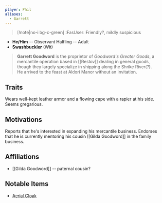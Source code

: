 ```yaml
---
player: Phil
aliases:
  - Garrett
---
```

>[!note|no-i bg-c-green] :FasUser: Friendly?, mildly suspicious

- **He/Him** -- Observant Halfling -- Adult
- **Swashbuckler** (Wit)

>**Garrett Goodword** is the proprietor of *Goodword's Greater Goods*, a mercantile operation based in [[Restov]] dealing in general goods, though they largely specialize in shipping along the Shrike River(?). He arrived to the feast at Aldori Manor without an invitation.

## Traits
Wears well-kept leather armor and a flowing cape with a rapier at his side. Seems gregarious.

## Motivations
Reports that he's interested in expanding his mercantile business. Endorses that he is currently mentoring his cousin [[Gilda Goodword]] in the family business.

## Affiliations
- [[Gilda Goodword]] -- paternal cousin?

## Notable Items
- [Aerial Cloak](https://2e.aonprd.com/Equipment.aspx?ID=2575)